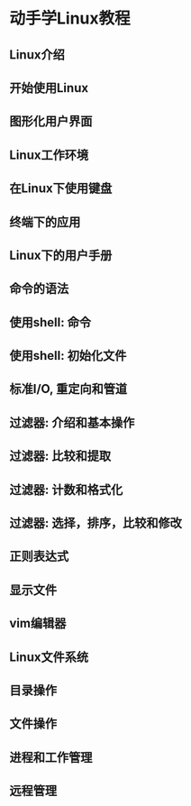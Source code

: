 # 动手学Linux教程
## Linux介绍
<asciinema-player src="/asciinemafile/test.cast" speed="2" theme="solarized-dark" loop="loop" poster="data:text/plain,\e[5;5HAwesome \e[1;33mdemo!"></asciinema-player>
## 开始使用Linux

## 图形化用户界面

## Linux工作环境

## 在Linux下使用键盘

## 终端下的应用

## Linux下的用户手册

## 命令的语法

## 使用shell: 命令

## 使用shell: 初始化文件

## 标准I/O, 重定向和管道

## 过滤器: 介绍和基本操作

## 过滤器: 比较和提取

## 过滤器: 计数和格式化

## 过滤器: 选择，排序，比较和修改

## 正则表达式

## 显示文件

## vim编辑器

## Linux文件系统

## 目录操作

## 文件操作

## 进程和工作管理

## 远程管理

<Livere/>